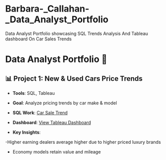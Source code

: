 # Barbara-_Callahan-_Data_Analyst_Portfolio
Data Analyst Portfolio showcasing SQL Trends Analysis And Tableau dashboard On Car Sales  Trends



# Data Analyst Portfolio 🚀

## 📊 Project 1: New & Used Cars Price Trends
- **Tools**: SQL, Tableau  
- **Goal**: Analyze pricing trends by car make & model  
- **SQL Work**: [Car Sale Trend](car_sale_trend_analysis.sql)
- **Dashboard**: [View Tableau Dashboard](https://public.tableau.com/views/CARSALEDASHBOARD_17564330765520/Dashboard2?:language=en-US&:sid=&:redirect=auth&:display_count=n&:origin=viz_share_link)
 
- **Key Insights**:
  
-Higher earning dealers average higher due to higher priced luxury brands
- Economy models retain value and mileage

